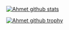 [![Ahmet github stats](https://github-readme-stats.vercel.app/api?username=ahmetyags&theme=blue-green)](https://github.com/anuraghazra/github-readme-stats)

[![Ahmet github trophy](https://github-profile-trophy.vercel.app/?username=ahmetyags&row=1)](https://github.com/ryo-ma/github-profile-trophy)
